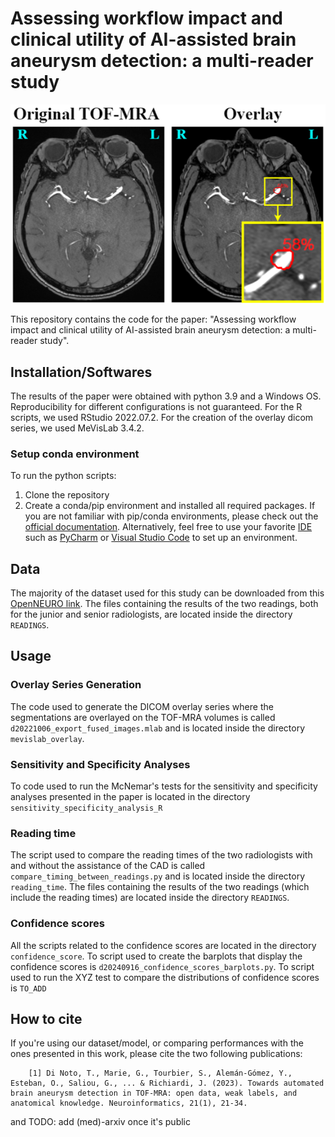 # Assessing workflow impact and clinical utility of AI-assisted brain aneurysm detection: a multi-reader study
<p float="middle">
  <img src="https://github.com/connectomicslab/AI-Assisted-Aneurysm-Detection/blob/main/images/AI_assisted_scenario.png" width="700"/>
</p>

This repository contains the code for the paper: "Assessing workflow impact and clinical utility of AI-assisted brain
aneurysm detection: a multi-reader study".

## Installation/Softwares
The results of the paper were obtained with python 3.9 and a Windows OS. Reproducibility for different configurations is not guaranteed.
For the R scripts, we used RStudio 2022.07.2. For the creation of the overlay dicom series, we used MeVisLab 3.4.2.

### Setup conda environment
To run the python scripts:
1) Clone the repository
2) Create a conda/pip environment and installed all required packages. If you are not familiar with pip/conda environments, please check out the [official documentation](https://docs.conda.io/projects/conda/en/latest/user-guide/tasks/manage-environments.html).
Alternatively, feel free to use your favorite [IDE](https://en.wikipedia.org/wiki/Integrated_development_environment) such as [PyCharm](https://www.jetbrains.com/pycharm/download/#section=linux) or [Visual Studio Code](https://code.visualstudio.com/) to set up an environment.

## Data
The majority of the dataset used for this study can be downloaded from this
[OpenNEURO link](https://openneuro.org/datasets/ds003949).
The files containing the results of the two readings, both for the junior and senior radiologists,
are located inside the directory `READINGS`.

## Usage
### Overlay Series Generation
The code used to generate the DICOM overlay series where the segmentations are overlayed on the TOF-MRA volumes is 
called `d20221006_export_fused_images.mlab` and is located inside the directory `mevislab_overlay`.
### Sensitivity and Specificity Analyses
To code used to run the McNemar's tests for the sensitivity and specificity analyses presented in the paper is
located in the directory `sensitivity_specificity_analysis_R`
### Reading time
The script used to compare the reading times of the two radiologists with and without the assistance
of the CAD is called `compare_timing_between_readings.py` and is located inside the directory `reading_time`.
The files containing the results of the two readings (which include the reading times) are located inside
the directory `READINGS`.
### Confidence scores
All the scripts related to the confidence scores are located in the directory `confidence_score`. 
To script used to create the barplots that display the confidence scores is `d20240916_confidence_scores_barplots.py`.
To script used to run the XYZ test to compare the distributions of confidence scores is `TO_ADD`


## How to cite
If you're using our dataset/model, or comparing performances with the ones presented in this work,
please cite the two following publications:

        [1] Di Noto, T., Marie, G., Tourbier, S., Alemán-Gómez, Y., Esteban, O., Saliou, G., ... & Richiardi, J. (2023). Towards automated brain aneurysm detection in TOF-MRA: open data, weak labels, and anatomical knowledge. Neuroinformatics, 21(1), 21-34.

and
        TODO: add (med)-arxiv once it's public
